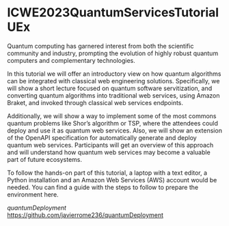 # ICWE2023QuantumServicesTutorialUEx

Quantum computing has garnered interest from both the scientific community and industry, prompting the evolution of highly robust quantum computers and complementary technologies.

In this tutorial we will offer an introductory view on how quantum algorithms can be integrated with classical web engineering solutions. Specifically, we will show a short lecture focused on quantum software servitization, and converting quantum algorithms into traditional web services, using Amazon Braket, and invoked through classical web services endpoints. 

Additionally, we will show a way to implement some of the most commons quantum problems like Shor’s algorithm or TSP, where the attendees could deploy and use it as quantum web services. Also, we will show an extension of the OpenAPI specification for automatically generate and deploy quantum web services. Participants will get an overview of this approach and will understand how quantum web services may become a valuable part of future ecosystems. 

To follow the hands-on part of this tutorial, a laptop with a text editor, a Python installation and an Amazon Web Services (AWS) account would be needed. You can find a guide with the steps to follow to prepare the environment here.


*quantumDeployment*
https://github.com/javierrome236/quantumDeployment
